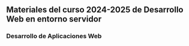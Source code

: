 
## Materiales del curso 2024-2025 de Desarrollo Web en entorno servidor
### Desarrollo de Aplicaciones Web